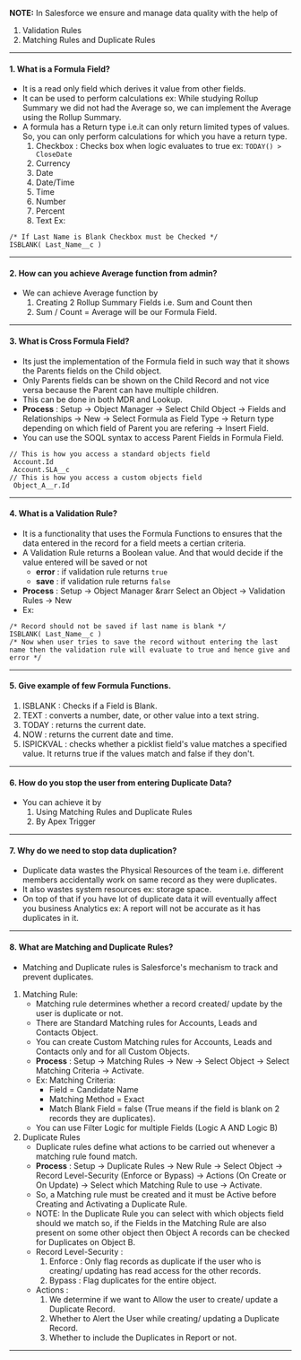 **NOTE:** In Salesforce we ensure and manage data quality with the help of 
1. Validation Rules
2. Matching Rules and Duplicate Rules
____
#### 1. What is a Formula Field?
- It is a read only field which derives it value from other fields.
- It can be used to perform calculations ex: While studying Rollup Summary we did not had the Average so, we can implement the Average using the Rollup Summary.
- A formula has a Return type i.e.it can only return limited types of values. So, you can only perform calculations for which you have a return type.
	1. Checkbox : Checks box when logic evaluates to true ex: `TODAY() > CloseDate`
	2. Currency
	3. Date
	4. Date/Time
	5. Time
	6. Number
	7. Percent
	8. Text
Ex:
```
/* If Last Name is Blank Checkbox must be Checked */
ISBLANK( Last_Name__c )
```
____
#### 2. How can you achieve Average function from admin?
- We can achieve Average function by
	1. Creating 2 Rollup Summary Fields i.e. Sum and Count then
	2. Sum / Count = Average will be our Formula Field.
____
#### 3. What is Cross Formula Field?
- Its just the implementation of the Formula field in such way that it shows the Parents fields on the Child object.
- Only Parents fields can be shown on the Child Record and not vice versa because the Parent can have multiple children.
- This can be done in both MDR and Lookup.
- **Process** : Setup &rarr; Object Manager &rarr; Select Child Object &rarr; Fields and Relationships &rarr; New &rarr; Select Formula as Field Type &rarr; Return type depending on which field of Parent you are refering &rarr; Insert Field.
- You can use the SOQL syntax to access Parent Fields in Formula Field.
```apex
// This is how you access a standard objects field
 Account.Id
 Account.SLA__c 
// This is how you access a custom objects field
 Object_A__r.Id 
```
___
#### 4. What is a Validation Rule?
- It is a functionality that uses the Formula Functions to ensures that the data entered in the record for a field meets a certian criteria.
- A Validation Rule returns a Boolean value. And that would decide if the value entered will be saved or not
	- **error** : if validation rule returns `true`
	- **save** : if validation rule returns `false`
- **Process** : Setup &rarr; Object Manager &rarr Select an Object &rarr; Validation Rules &rarr; New
- Ex: 
```apex
/* Record should not be saved if last name is blank */
ISBLANK( Last_Name__c )
/* Now when user tries to save the record without entering the last name then the validation rule will evaluate to true and hence give and error */
```
____
#### 5. Give example of few Formula Functions.
1. ISBLANK : Checks if a Field is Blank.
2. TEXT : converts a number, date, or other value into a text string.
3. TODAY : returns the current date.
4. NOW : returns the current date and time.
5. ISPICKVAL : checks whether a picklist field's value matches a specified value. It returns true if the values match and false if they don't.
___
#### 6. How do you stop the user from entering Duplicate Data?
- You can achieve it by
	1. Using Matching Rules and Duplicate Rules
	2. By Apex Trigger
----
#### 7. Why do we need to stop data duplication?
- Duplicate data wastes the Physical Resources of the team i.e. different members accidentally work on same record as they were duplicates.
- It also wastes system resources ex: storage space.
- On top of that if you have lot of duplicate data it will eventually affect you business Analytics ex: A report will not be accurate as it has duplicates in it.
____
#### 8. What are Matching and Duplicate Rules?
- Matching and Duplicate rules is Salesforce's mechanism to track and prevent duplicates.
1. Matching Rule:
	- Matching rule determines whether a record created/ update by the user is duplicate or not.
	- There are Standard Matching rules for Accounts, Leads and Contacts Object.
	- You can create Custom Matching rules for Accounts, Leads and Contacts only and for all Custom Objects.
	- **Process** : Setup &rarr; Matching Rules &rarr; New &rarr; Select Object &rarr;  Select Matching Criteria &rarr; Activate.
	- Ex: Matching Criteria:
		- Field = Candidate Name 
		- Matching Method = Exact
		- Match Blank Field = false (True means if the field is blank on 2 records they are duplicates).
	- You can use Filter Logic for multiple Fields (Logic A AND Logic B)
2. Duplicate Rules
	- Duplicate rules define what actions to be carried out whenever a matching rule found match.
	- **Process** : Setup &rarr; Duplicate Rules &rarr; New Rule &rarr; Select Object &rarr; Record Level-Security (Enforce or Bypass) &rarr; Actions (On Create or On Update) &rarr; Select which Matching Rule to use &rarr; Activate.
	- So, a Matching rule must be created and it must be Active before Creating and Activating a Duplicate Rule.
	- NOTE: In the Duplicate Rule you can select with which objects field should we match so, if the Fields in the Matching Rule are also present on some other object then Object A records can be checked for Duplicates on Object B.
	- Record Level-Security :
		 1. Enforce : Only flag records as duplicate if the user who is creating/ updating has read access for the other records.
		 2. Bypass : Flag duplicates for the entire object.
	- Actions : 
		1. We determine if we want to Allow the user to create/ update a Duplicate Record.
		2. Whether to Alert the User while creating/ updating a Duplicate Record.
		3. Whether to include the Duplicates in Report or not.
____
